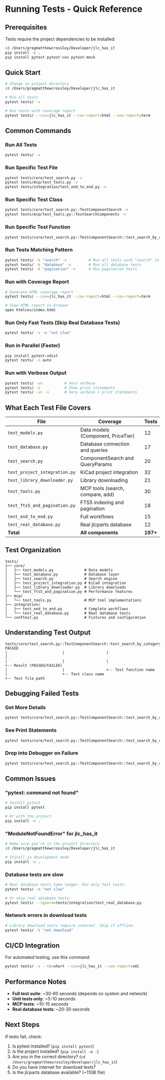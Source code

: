 # Running Tests - Quick Reference

## Prerequisites

Tests require the project dependencies to be installed:

```bash
cd /Users/gregmatthewcrossley/Developer/jlc_has_it
pip install -e .
pip install pytest pytest-cov pytest-mock
```

## Quick Start

```bash
# Change to project directory
cd /Users/gregmatthewcrossley/Developer/jlc_has_it

# Run all tests
pytest tests/ -v

# Run tests with coverage report
pytest tests/ --cov=jlc_has_it --cov-report=html --cov-report=term
```

## Common Commands

### Run All Tests
```bash
pytest tests/ -v
```

### Run Specific Test File
```bash
pytest tests/core/test_search.py -v
pytest tests/mcp/test_tools.py -v
pytest tests/integration/test_end_to_end.py -v
```

### Run Specific Test Class
```bash
pytest tests/core/test_search.py::TestComponentSearch -v
pytest tests/mcp/test_tools.py::TestSearchComponents -v
```

### Run Specific Test Function
```bash
pytest tests/core/test_search.py::TestComponentSearch::test_search_by_category -v
```

### Run Tests Matching Pattern
```bash
pytest tests/ -k "search" -v          # Run all tests with "search" in name
pytest tests/ -k "database" -v        # Run all database tests
pytest tests/ -k "pagination" -v      # Run pagination tests
```

### Run with Coverage Report
```bash
# Generate HTML coverage report
pytest tests/ --cov=jlc_has_it --cov-report=html --cov-report=term

# View HTML report in browser
open htmlcov/index.html
```

### Run Only Fast Tests (Skip Real Database Tests)
```bash
pytest tests/ -v -m "not slow"
```

### Run in Parallel (Faster)
```bash
pip install pytest-xdist
pytest tests/ -n auto
```

### Run with Verbose Output
```bash
pytest tests/ -vv          # Very verbose
pytest tests/ -s           # Show print statements
pytest tests/ -vv -s       # Very verbose + print statements
```

## What Each Test File Covers

| File | Coverage | Tests |
|------|----------|-------|
| `test_models.py` | Data models (Component, PriceTier) | 12 |
| `test_database.py` | Database connection and queries | 17 |
| `test_search.py` | ComponentSearch and QueryParams | 20 |
| `test_project_integration.py` | KiCad project integration | 32 |
| `test_library_downloader.py` | Library downloading | 21 |
| `test_tools.py` | MCP tools (search, compare, add) | 30 |
| `test_fts5_and_pagination.py` | FTS5 indexing and pagination | 18 |
| `test_end_to_end.py` | Full workflows | 15 |
| `test_real_database.py` | Real jlcparts database | 12 |
| **Total** | **All components** | **197+** |

## Test Organization

```
tests/
├── core/
│   ├── test_models.py              # Data models
│   ├── test_database.py            # Database layer
│   ├── test_search.py              # Search engine
│   ├── test_project_integration.py # KiCad integration
│   ├── test_library_downloader.py  # Library downloads
│   └── test_fts5_and_pagination.py # Performance features
├── mcp/
│   └── test_tools.py               # MCP tool implementations
├── integration/
│   ├── test_end_to_end.py          # Complete workflows
│   └── test_real_database.py       # Real database tests
└── conftest.py                     # Fixtures and configuration
```

## Understanding Test Output

```
tests/core/test_search.py::TestComponentSearch::test_search_by_category PASSED
|                         |                   |                         |
|                         |                   |                         +-- Result (PASSED/FAILED)
|                         |                   +-- Test function name
|                         +-- Test class name
+-- Test file path
```

## Debugging Failed Tests

### Get More Details
```bash
pytest tests/core/test_search.py::TestComponentSearch::test_search_by_category -vv
```

### See Print Statements
```bash
pytest tests/core/test_search.py::TestComponentSearch::test_search_by_category -s
```

### Drop into Debugger on Failure
```bash
pytest tests/core/test_search.py::TestComponentSearch::test_search_by_category --pdb
```

## Common Issues

### "pytest: command not found"
```bash
# Install pytest
pip install pytest

# Or with the project
pip install -e .
```

### "ModuleNotFoundError" for jlc_has_it
```bash
# Make sure you're in the project directory
cd /Users/gregmatthewcrossley/Developer/jlc_has_it

# Install in development mode
pip install -e .
```

### Database tests are slow
```bash
# Real database tests take longer. Run only fast tests:
pytest tests/ -m "not slow"

# Or skip real database tests:
pytest tests/ --ignore=tests/integration/test_real_database.py
```

### Network errors in download tests
```bash
# Library download tests require internet. Skip if offline:
pytest tests/ -k "not download"
```

## CI/CD Integration

For automated testing, use this command:

```bash
pytest tests/ -v --tb=short --cov=jlc_has_it --cov-report=xml
```

## Performance Notes

- **Full test suite**: ~30-60 seconds (depends on system and network)
- **Unit tests only**: ~5-10 seconds
- **MCP tests**: ~10-15 seconds
- **Real database tests**: ~20-30 seconds

## Next Steps

If tests fail, check:
1. Is pytest installed? (`pip install pytest`)
2. Is the project installed? (`pip install -e .`)
3. Are you in the correct directory? (`cd /Users/gregmatthewcrossley/Developer/jlc_has_it`)
4. Do you have internet for download tests?
5. Is the jlcparts database available? (~11GB file)
